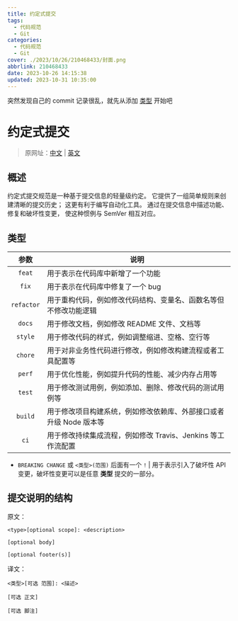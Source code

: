 ```yaml
---
title: 约定式提交
tags:
  - 代码规范
  - Git
categories:
  - 代码规范
  - Git
cover: ./2023/10/26/210468433/封面.png
abbrlink: 210468433
date: 2023-10-26 14:15:38
updated: 2023-10-31 10:35:00
---
```


突然发现自己的 commit 记录很乱，就先从添加 [类型](#类型) 开始吧

# 约定式提交
> 原网址：[中文](https://www.conventionalcommits.org/zh-hans/v1.0.0/) | [英文](https://www.conventionalcommits.org/) 

## 概述
约定式提交规范是一种基于提交信息的轻量级约定。 它提供了一组简单规则来创建清晰的提交历史； 这更有利于编写自动化工具。 通过在提交信息中描述功能、修复和破坏性变更， 使这种惯例与 SemVer 相互对应。

## 类型
|    参数    | 说明                                                               |
| :--------: | ------------------------------------------------------------------ |
|   `feat`   | 用于表示在代码库中新增了一个功能                                   |
|   `fix`    | 用于表示在代码库中修复了一个 bug                                   |
| `refactor` | 用于重构代码，例如修改代码结构、变量名、函数名等但不修改功能逻辑   |
|   `docs`   | 用于修改文档，例如修改 README 文件、文档等                         |
|  `style`   | 用于修改代码的样式，例如调整缩进、空格、空行等                     |
|  `chore`   | 用于对非业务性代码进行修改，例如修改构建流程或者工具配置等         |
|   `perf`   | 用于优化性能，例如提升代码的性能、减少内存占用等                   |
|   `test`   | 用于修改测试用例，例如添加、删除、修改代码的测试用例等             |
|  `build`   | 用于修改项目构建系统，例如修改依赖库、外部接口或者升级 Node 版本等 |
|    `ci`    | 用于修改持续集成流程，例如修改 Travis、Jenkins 等工作流配置        |

- `BREAKING CHANGE` 或 `<类型>(范围)` 后面有一个 `!` | 用于表示引入了破坏性 API 变更，破坏性变更可以是任意 **类型** 提交的一部分。 

## 提交说明的结构

原文：
```
<type>[optional scope]: <description>

[optional body]

[optional footer(s)]
```

译文：
```
<类型>[可选 范围]: <描述>

[可选 正文]

[可选 脚注]
```